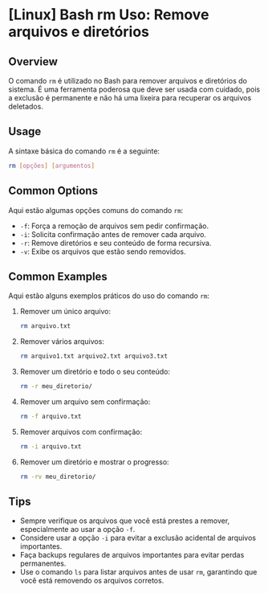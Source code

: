 # [Linux] Bash rm Uso: Remove arquivos e diretórios

## Overview
O comando `rm` é utilizado no Bash para remover arquivos e diretórios do sistema. É uma ferramenta poderosa que deve ser usada com cuidado, pois a exclusão é permanente e não há uma lixeira para recuperar os arquivos deletados.

## Usage
A sintaxe básica do comando `rm` é a seguinte:

```bash
rm [opções] [argumentos]
```

## Common Options
Aqui estão algumas opções comuns do comando `rm`:

- `-f`: Força a remoção de arquivos sem pedir confirmação.
- `-i`: Solicita confirmação antes de remover cada arquivo.
- `-r`: Remove diretórios e seu conteúdo de forma recursiva.
- `-v`: Exibe os arquivos que estão sendo removidos.

## Common Examples
Aqui estão alguns exemplos práticos do uso do comando `rm`:

1. Remover um único arquivo:
   ```bash
   rm arquivo.txt
   ```

2. Remover vários arquivos:
   ```bash
   rm arquivo1.txt arquivo2.txt arquivo3.txt
   ```

3. Remover um diretório e todo o seu conteúdo:
   ```bash
   rm -r meu_diretorio/
   ```

4. Remover um arquivo sem confirmação:
   ```bash
   rm -f arquivo.txt
   ```

5. Remover arquivos com confirmação:
   ```bash
   rm -i arquivo.txt
   ```

6. Remover um diretório e mostrar o progresso:
   ```bash
   rm -rv meu_diretorio/
   ```

## Tips
- Sempre verifique os arquivos que você está prestes a remover, especialmente ao usar a opção `-f`.
- Considere usar a opção `-i` para evitar a exclusão acidental de arquivos importantes.
- Faça backups regulares de arquivos importantes para evitar perdas permanentes.
- Use o comando `ls` para listar arquivos antes de usar `rm`, garantindo que você está removendo os arquivos corretos.